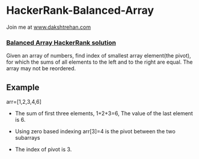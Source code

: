 # HackerRank-Balanced-Array

Join me at www.dakshtrehan.com

### [Balanced Array HackerRank solution](https://www.geeksforgeeks.org/find-element-array-sum-left-array-equal-sum-right-array/)

Given an array of numbers, find index of smallest array element(the pivot), for which the sums of all elements to the left and to the right are equal. The array may not be reordered.

## Example
arr=[1,2,3,4,6]

- The sum of first three elements, 1+2+3=6, The value of the last element is 6. <p>
- Using zero based indexing arr[3]=4 is the pivot between the two subarrays <p>
- The index of pivot is 3.
